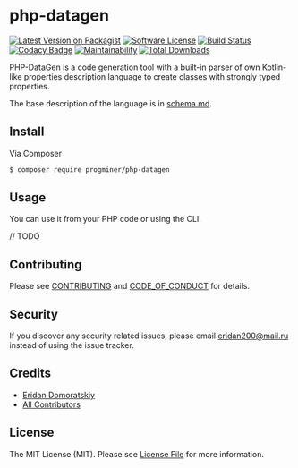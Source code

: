 # php-datagen

[![Latest Version on Packagist][ico-version]][link-packagist]
[![Software License][ico-license]](LICENSE.md)
[![Build Status][ico-travis]][link-travis]
[![Codacy Badge](https://api.codacy.com/project/badge/Grade/ec9d15a8f86f4390b410ef46399f4608)](https://www.codacy.com/app/ProgMiner/php-datagen?utm_source=github.com&amp;utm_medium=referral&amp;utm_content=ProgMiner/php-datagen&amp;utm_campaign=Badge_Grade)
[![Maintainability](https://api.codeclimate.com/v1/badges/a53d266e0050a850e749/maintainability)](https://codeclimate.com/github/ProgMiner/php-datagen/maintainability)
[![Total Downloads][ico-downloads]][link-downloads]

PHP-DataGen is a code generation tool with a built-in parser of own Kotlin-like properties description language to create classes with strongly typed properties.

The base description of the language is in [schema.md](schema.md).

## Install

Via Composer

``` bash
$ composer require progminer/php-datagen
```

## Usage

You can use it from your PHP code or using the CLI.

// TODO

## Contributing

Please see [CONTRIBUTING](CONTRIBUTING.md) and [CODE_OF_CONDUCT](CODE_OF_CONDUCT.md) for details.

## Security

If you discover any security related issues, please email eridan200@mail.ru instead of using the issue tracker.

## Credits

- [Eridan Domoratskiy][link-author]
- [All Contributors][link-contributors]

## License

The MIT License (MIT). Please see [License File](LICENSE.md) for more information.

[ico-version]: https://img.shields.io/packagist/v/progminer/php-datagen.svg?style=flat-square
[ico-license]: https://img.shields.io/badge/license-MIT-brightgreen.svg?style=flat-square
[ico-travis]: https://img.shields.io/travis/ProgMiner/php-datagen/master.svg?style=flat-square
[ico-downloads]: https://img.shields.io/packagist/dt/progminer/php-datagen.svg?style=flat-square

[link-packagist]: https://packagist.org/packages/progminer/php-datagen
[link-travis]: https://travis-ci.org/ProgMiner/php-datagen
[link-downloads]: https://packagist.org/packages/progminer/php-datagen
[link-author]: https://github.com/ProgMiner
[link-contributors]: ../../contributors
